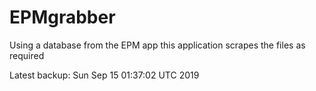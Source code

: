# EPMgrabber
Using a database from the EPM app this application scrapes the files as required


Latest backup: Sun Sep 15 01:37:02 UTC 2019

